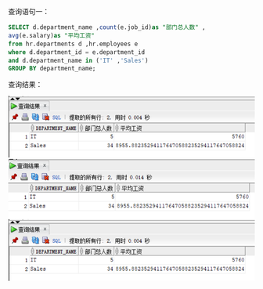 查询语句一：

```sql
SELECT d.department_name ,count(e.job_id)as "部门总人数" ,
avg(e.salary)as "平均工资"
from hr.departments d ,hr.employees e
where d.department_id = e.department_id
and d.department_name in ('IT' ,'Sales')
GROUP BY department_name;
```
查询结果：

![chaxunyi](https://github.com/zhongchichu/Oracle/blob/master/test1/img/%E7%AC%AC%E4%B8%80%E6%9D%A1%E8%AF%AD%E5%8F%A5.png)
![chaxunyi](https://github.com/zhongchichu/Oracle/blob/master/test1/img/%E7%AC%AC%E4%BA%8C%E6%9D%A1%E8%AF%AD%E5%8F%A5.png)
![chaxunyi](https://github.com/zhongchichu/Oracle/blob/master/test1/img/%E7%AC%AC%E4%B8%80%E6%9D%A1%E8%AF%AD%E5%8F%A5.png)
